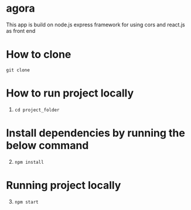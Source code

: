 # agora

This app is build on node.js express framework for using cors and react.js as front end

# How to clone 
`git clone `

# How to run project locally

1. `cd project_folder`

# Install dependencies by running the below command

2. `npm install`

# Running project locally

3. `npm start`
